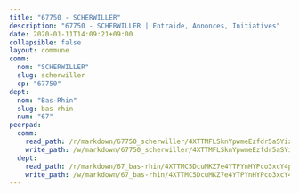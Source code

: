```yaml
---
title: "67750 - SCHERWILLER"
description: "67750 - SCHERWILLER | Entraide, Annonces, Initiatives"
date: 2020-01-11T14:09:21+09:00
collapsible: false
layout: commune
comm:
  nom: "SCHERWILLER"
  slug: scherwiller
  cp: "67750"
dept:
  nom: "Bas-Rhin"
  slug: bas-rhin
  num: "67"
peerpad:
  comm:
    read_path: /r/markdown/67750_scherwiller/4XTTMFLSknYpwmeEzfdr5aSYiz194VEWdjD4wVxNrYsFJofVn
    write_path: /w/markdown/67750_scherwiller/4XTTMFLSknYpwmeEzfdr5aSYiz194VEWdjD4wVxNrYsFJofVn-K3TgUvMVhkq23XvSg9VvMNyK3KzJvZ8zY6BgJSC9rBUYNf2aFNyztv7Uv5xT2qrNiHsbJkAPrmoekUvPw3wppNRgU8FQH15PDDdr5rjqHkU8hFmYaQH6xTQeLf6qhhFLBx4jucRa
  dept:
    read_path: /r/markdown/67_bas-rhin/4XTTMC5DcuMKZ7e4YTPYnHYPco3xcY4p2LxhosAZy8mBxHy24
    write_path: /w/markdown/67_bas-rhin/4XTTMC5DcuMKZ7e4YTPYnHYPco3xcY4p2LxhosAZy8mBxHy24-K3TgU9W9pVWN9ZNXuC5pEDp9v136JmAD3LgUx7xHTmm86fi3KvoJhwqQEXKguZSba62YFt5ik1qbdAF4H61TCwnd1buQJ4xQb84agy6uR7khoqjUGRmD9k4LfibwRBtWd7j9RhhW
---
```



